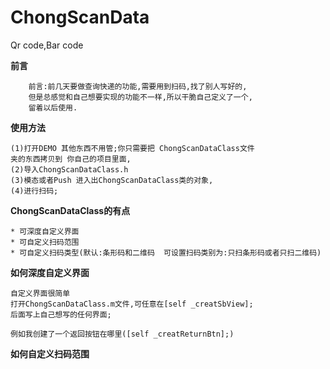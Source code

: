 # ChongScanData
Qr code,Bar code

**前言**

```
	前言:前几天要做查询快递的功能,需要用到扫码,找了别人写好的,
	但是总感觉和自己想要实现的功能不一样,所以干脆自己定义了一个,
	留着以后使用.

```

**使用方法**

```
(1)打开DEMO 其他东西不用管;你只需要把 ChongScanDataClass文件
夹的东西拷贝到 你自己的项目里面,
(2)导入ChongScanDataClass.h
(3)模态或者Push 进入出ChongScanDataClass类的对象, 
(4)进行扫码;

```

**ChongScanDataClass的有点**

```
* 可深度自定义界面  
* 可自定义扫码范围 
* 可自定义扫码类型(默认:条形码和二维码  可设置扫码类别为:只扫条形码或者只扫二维码)

```

**如何深度自定义界面**

```
自定义界面很简单
打开ChongScanDataClass.m文件,可任意在[self _creatSbView];
后面写上自己想写的任何界面;

例如我创建了一个返回按钮在哪里([self _creatReturnBtn];)
```

**如何自定义扫码范围**

```



```



